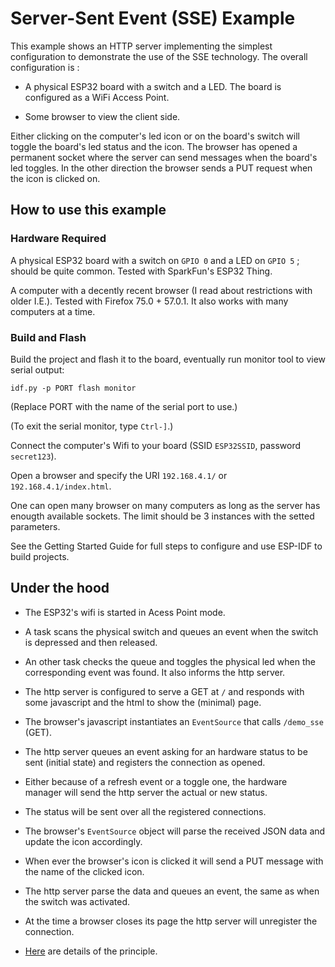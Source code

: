 # Server-Sent Event (SSE) Example

This example shows an HTTP server implementing the simplest configuration to demonstrate
	the use of the SSE technology. The overall configuration is :
	
* A physical ESP32 board with a switch and a LED.
	The board is configured as a WiFi Access Point.
	
* Some browser to view the client side.
	
Either clicking on the computer's led icon or on the board's switch will toggle
	the board's led status and the icon. The browser has opened a permanent socket
	where the server can send messages when the board's led toggles. In the other
	direction the browser sends a PUT request when the icon is clicked on.

## How to use this example

### Hardware Required

A physical ESP32 board with a switch on ``GPIO 0`` and a LED on ``GPIO 5`` ; should be quite common.
	Tested with SparkFun's ESP32 Thing.
	
A computer with a decently recent browser (I read about restrictions with older I.E.).
	Tested with Firefox 75.0 + 57.0.1. It also works with many computers at a time. 

### Build and Flash

Build the project and flash it to the board, eventually run monitor tool to view serial output:

```
idf.py -p PORT flash monitor
```

(Replace PORT with the name of the serial port to use.)

(To exit the serial monitor, type ``Ctrl-]``.)

Connect the computer's Wifi to your board (SSID ``ESP32SSID``, password ``secret123``).

Open a browser and specify the URI ``192.168.4.1/`` or ``192.168.4.1/index.html``.

One can open many browser on many computers as long as the server has enougth available
	sockets. The limit should be 3 instances with the setted parameters.
	
See the Getting Started Guide for full steps to configure and use ESP-IDF to build projects.

## Under the hood
* The ESP32's wifi is started in Acess Point mode.

* A task scans the physical switch and queues an event when the switch is depressed and
	then released.
	
* An other task checks the queue and toggles the physical led when the corresponding event
	was found. It also informs the http server.
	
* The http server is configured to serve a GET at ``/`` and responds with some javascript and
	the html to show the (minimal) page. 
	
* The browser's javascript instantiates an ``EventSource`` that calls ``/demo_sse`` (GET). 

* The http server queues an event asking for an hardware status to be
	sent (initial state) and registers the connection as opened.

* Either because of a refresh event or a toggle one, the hardware manager will send the
	http server the actual or new status.

* The status will be sent over all the registered connections.

* The browser's ``EventSource`` object will parse the received JSON data and update the icon accordingly.

* When ever the browser's icon is clicked it will send a PUT message with the name of the clicked icon.

* The http server parse the data and queues an event, the same as when the switch was activated.

* At the time a browser closes its page the http server will unregister the connection. 

* [Here](https://www.w3schools.com/html/html5_serversentevents.asp) are details of the principle.
